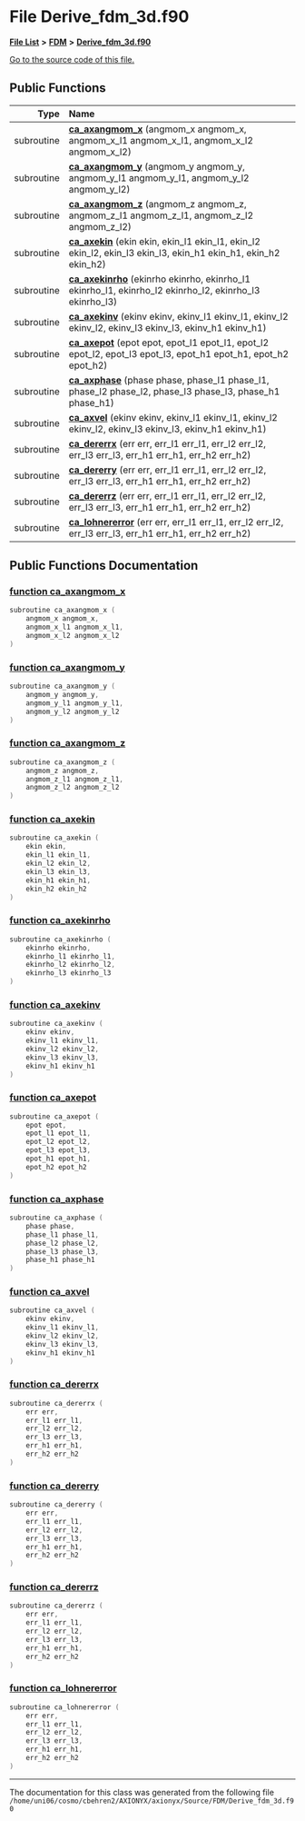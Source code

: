 
# File Derive\_fdm\_3d.f90


[**File List**](files.md) **>** [**FDM**](dir_43b815edcf2a06ee60d8a45cc6c77fb8.md) **>** [**Derive\_fdm\_3d.f90**](Derive__fdm__3d_8f90.md)

[Go to the source code of this file.](Derive__fdm__3d_8f90_source.md)


















## Public Functions

| Type | Name |
| ---: | :--- |
|  subroutine | [**ca\_axangmom\_x**](Derive__fdm__3d_8f90.md#function-ca-axangmom-x) (angmom\_x angmom\_x, angmom\_x\_l1 angmom\_x\_l1, angmom\_x\_l2 angmom\_x\_l2) <br> |
|  subroutine | [**ca\_axangmom\_y**](Derive__fdm__3d_8f90.md#function-ca-axangmom-y) (angmom\_y angmom\_y, angmom\_y\_l1 angmom\_y\_l1, angmom\_y\_l2 angmom\_y\_l2) <br> |
|  subroutine | [**ca\_axangmom\_z**](Derive__fdm__3d_8f90.md#function-ca-axangmom-z) (angmom\_z angmom\_z, angmom\_z\_l1 angmom\_z\_l1, angmom\_z\_l2 angmom\_z\_l2) <br> |
|  subroutine | [**ca\_axekin**](Derive__fdm__3d_8f90.md#function-ca-axekin) (ekin ekin, ekin\_l1 ekin\_l1, ekin\_l2 ekin\_l2, ekin\_l3 ekin\_l3, ekin\_h1 ekin\_h1, ekin\_h2 ekin\_h2) <br> |
|  subroutine | [**ca\_axekinrho**](Derive__fdm__3d_8f90.md#function-ca-axekinrho) (ekinrho ekinrho, ekinrho\_l1 ekinrho\_l1, ekinrho\_l2 ekinrho\_l2, ekinrho\_l3 ekinrho\_l3) <br> |
|  subroutine | [**ca\_axekinv**](Derive__fdm__3d_8f90.md#function-ca-axekinv) (ekinv ekinv, ekinv\_l1 ekinv\_l1, ekinv\_l2 ekinv\_l2, ekinv\_l3 ekinv\_l3, ekinv\_h1 ekinv\_h1) <br> |
|  subroutine | [**ca\_axepot**](Derive__fdm__3d_8f90.md#function-ca-axepot) (epot epot, epot\_l1 epot\_l1, epot\_l2 epot\_l2, epot\_l3 epot\_l3, epot\_h1 epot\_h1, epot\_h2 epot\_h2) <br> |
|  subroutine | [**ca\_axphase**](Derive__fdm__3d_8f90.md#function-ca-axphase) (phase phase, phase\_l1 phase\_l1, phase\_l2 phase\_l2, phase\_l3 phase\_l3, phase\_h1 phase\_h1) <br> |
|  subroutine | [**ca\_axvel**](Derive__fdm__3d_8f90.md#function-ca-axvel) (ekinv ekinv, ekinv\_l1 ekinv\_l1, ekinv\_l2 ekinv\_l2, ekinv\_l3 ekinv\_l3, ekinv\_h1 ekinv\_h1) <br> |
|  subroutine | [**ca\_dererrx**](Derive__fdm__3d_8f90.md#function-ca-dererrx) (err err, err\_l1 err\_l1, err\_l2 err\_l2, err\_l3 err\_l3, err\_h1 err\_h1, err\_h2 err\_h2) <br> |
|  subroutine | [**ca\_dererry**](Derive__fdm__3d_8f90.md#function-ca-dererry) (err err, err\_l1 err\_l1, err\_l2 err\_l2, err\_l3 err\_l3, err\_h1 err\_h1, err\_h2 err\_h2) <br> |
|  subroutine | [**ca\_dererrz**](Derive__fdm__3d_8f90.md#function-ca-dererrz) (err err, err\_l1 err\_l1, err\_l2 err\_l2, err\_l3 err\_l3, err\_h1 err\_h1, err\_h2 err\_h2) <br> |
|  subroutine | [**ca\_lohnererror**](Derive__fdm__3d_8f90.md#function-ca-lohnererror) (err err, err\_l1 err\_l1, err\_l2 err\_l2, err\_l3 err\_l3, err\_h1 err\_h1, err\_h2 err\_h2) <br> |








## Public Functions Documentation


### <a href="#function-ca-axangmom-x" id="function-ca-axangmom-x">function ca\_axangmom\_x </a>


```cpp
subroutine ca_axangmom_x (
    angmom_x angmom_x,
    angmom_x_l1 angmom_x_l1,
    angmom_x_l2 angmom_x_l2
) 
```



### <a href="#function-ca-axangmom-y" id="function-ca-axangmom-y">function ca\_axangmom\_y </a>


```cpp
subroutine ca_axangmom_y (
    angmom_y angmom_y,
    angmom_y_l1 angmom_y_l1,
    angmom_y_l2 angmom_y_l2
) 
```



### <a href="#function-ca-axangmom-z" id="function-ca-axangmom-z">function ca\_axangmom\_z </a>


```cpp
subroutine ca_axangmom_z (
    angmom_z angmom_z,
    angmom_z_l1 angmom_z_l1,
    angmom_z_l2 angmom_z_l2
) 
```



### <a href="#function-ca-axekin" id="function-ca-axekin">function ca\_axekin </a>


```cpp
subroutine ca_axekin (
    ekin ekin,
    ekin_l1 ekin_l1,
    ekin_l2 ekin_l2,
    ekin_l3 ekin_l3,
    ekin_h1 ekin_h1,
    ekin_h2 ekin_h2
) 
```



### <a href="#function-ca-axekinrho" id="function-ca-axekinrho">function ca\_axekinrho </a>


```cpp
subroutine ca_axekinrho (
    ekinrho ekinrho,
    ekinrho_l1 ekinrho_l1,
    ekinrho_l2 ekinrho_l2,
    ekinrho_l3 ekinrho_l3
) 
```



### <a href="#function-ca-axekinv" id="function-ca-axekinv">function ca\_axekinv </a>


```cpp
subroutine ca_axekinv (
    ekinv ekinv,
    ekinv_l1 ekinv_l1,
    ekinv_l2 ekinv_l2,
    ekinv_l3 ekinv_l3,
    ekinv_h1 ekinv_h1
) 
```



### <a href="#function-ca-axepot" id="function-ca-axepot">function ca\_axepot </a>


```cpp
subroutine ca_axepot (
    epot epot,
    epot_l1 epot_l1,
    epot_l2 epot_l2,
    epot_l3 epot_l3,
    epot_h1 epot_h1,
    epot_h2 epot_h2
) 
```



### <a href="#function-ca-axphase" id="function-ca-axphase">function ca\_axphase </a>


```cpp
subroutine ca_axphase (
    phase phase,
    phase_l1 phase_l1,
    phase_l2 phase_l2,
    phase_l3 phase_l3,
    phase_h1 phase_h1
) 
```



### <a href="#function-ca-axvel" id="function-ca-axvel">function ca\_axvel </a>


```cpp
subroutine ca_axvel (
    ekinv ekinv,
    ekinv_l1 ekinv_l1,
    ekinv_l2 ekinv_l2,
    ekinv_l3 ekinv_l3,
    ekinv_h1 ekinv_h1
) 
```



### <a href="#function-ca-dererrx" id="function-ca-dererrx">function ca\_dererrx </a>


```cpp
subroutine ca_dererrx (
    err err,
    err_l1 err_l1,
    err_l2 err_l2,
    err_l3 err_l3,
    err_h1 err_h1,
    err_h2 err_h2
) 
```



### <a href="#function-ca-dererry" id="function-ca-dererry">function ca\_dererry </a>


```cpp
subroutine ca_dererry (
    err err,
    err_l1 err_l1,
    err_l2 err_l2,
    err_l3 err_l3,
    err_h1 err_h1,
    err_h2 err_h2
) 
```



### <a href="#function-ca-dererrz" id="function-ca-dererrz">function ca\_dererrz </a>


```cpp
subroutine ca_dererrz (
    err err,
    err_l1 err_l1,
    err_l2 err_l2,
    err_l3 err_l3,
    err_h1 err_h1,
    err_h2 err_h2
) 
```



### <a href="#function-ca-lohnererror" id="function-ca-lohnererror">function ca\_lohnererror </a>


```cpp
subroutine ca_lohnererror (
    err err,
    err_l1 err_l1,
    err_l2 err_l2,
    err_l3 err_l3,
    err_h1 err_h1,
    err_h2 err_h2
) 
```



------------------------------
The documentation for this class was generated from the following file `/home/uni06/cosmo/cbehren2/AXIONYX/axionyx/Source/FDM/Derive_fdm_3d.f90`